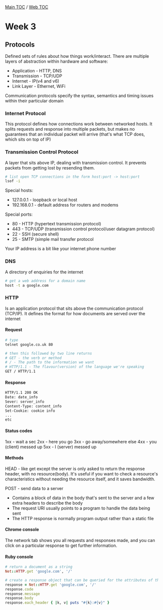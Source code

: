 [Main TOC](../README.md) / [Web TOC](./web-TOC.md)

# Week 3


## Protocols

Defined sets of rules about how things work/interact. There are multiple layers of abstraction within hardware and software:

* Application - HTTP, DNS
* Transmission - TCP/UDP
* Internet - IP(v4 and v6)
* Link Layer - Ethernet, WiFi

Communication protocols specify the syntax, semantics and timing issues within their particular domain

### Internet Protocol

This protocol defines how connections work between networked hosts. It splits requests and response into multiple packets, but makes no guarantees that an individual packet will arrive (that's what TCP does, which sits on top of IP)

### Transmission Control Protocol

A layer that sits above IP, dealing with transmission control. It prevents packets from getting lost by resending them.

```bash
# list open TCP connections in the form host:port -> host:port
lsof -i
```

Special hosts:

* 127.0.0.1 - loopback or local host
* 192.168.0.1 - default address for routers and modems

Special ports:

* 80 - HTTP (hypertext transmission protocol)
* 443 - TCP/UDP (transmission control protocol/user datagram protocol)
* 22 - SSH (secure shell)
* 25 - SMTP (simple mail transfer protocol

Your IP address is a bit like your internet phone number

### DNS

A directory of enquiries for the internet

```bash
# get a web address for a domain name
host -t a google.com
```

### HTTP

Is an application protocol that sits above the communication protocol (TCP/IP). It defines the format for how documents are served over the internet

#### Request

```bash
# type
telnet google.co.uk 80

# then this followed by two line returns
# GET - the verb or method
# / - The path to the information we want
# HTTP/1.1 - The flavour(version) of the language we're speaking
GET / HTTP/1.1
```
#### Response

```bash
HTTP/1.1 200 OK
Date: date_info
Sever: server_info
Content-Type: content_info
Set-Cookie: cookie info
...
etc

```

#### Status codes

1xx - wait a sec
2xx - here you go
3xx - go away/somewhere else
4xx - you (client) messed up
5xx - I (server) messed up

#### Methods

HEAD - like get except the server is only asked to return the response header, with no resource(body). It's useful if you want to check a resource's characteristics without needing the resource itself, and it saves bandwidth.

POST - send data to a server
* Contains a block of data in the body that's sent to the server and a few extra headers to describe the body
* The request URI usually points to a program to handle the data being sent
* The HTTP response is normally program output rather than a static file

#### Chrome console

The network tab shows you all requests and responses made, and you can click on a particular response to get further information.

#### Ruby console

```ruby
# return a document as a string
Net::HTTP.get 'google.com', '/'

# create a response object that can be queried for the attributes of the response
response = Net::HTTP.get 'google.com', '/'
response.code
response.message
response.body
response.each_header { |k, v| puts "#{k}:#{v}" }

```

